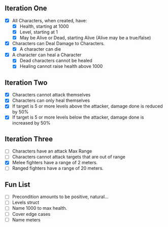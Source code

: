 ﻿## Iteration One
- [X] All Characters, when created, have:
  - [X] Health, starting at 1000
  - [X] Level, starting at 1
  - [X] May be Alive or Dead, starting Alive (Alive may be a true/false)
- [X] Characters can Deal Damage to Characters.
  - [X] A character can die
- [X] A character can heal a Character
    - [X] Dead characters cannot be healed
    - [X] Healing cannot raise health above 1000

## Iteration Two
- [X] Characters cannot attack themselves
- [X] Characters can only heal themselves
- [X] If target is 5 or more levels above the attacker, damage done is reduced by 50%
- [X] If target is 5 or more levels below the attacker, damage done is increased by 50%

## Iteration Three
- [ ] Characters have an attack Max Range
- [ ] Characters cannot attack targets that are out of range
- [X] Melee fighters have a range of 2 meters.
- [ ] Ranged fighters have a range of 20 meters.

## Fun List
- [ ] Precondition amounts to be positive, natural...
- [ ] Levels struct
- [ ] Name 1000 to max health.
- [ ] Cover edge cases
- [ ] Name meters